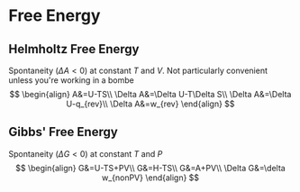 # Free Energy

## Helmholtz Free Energy

Spontaneity ($\Delta A<0$) at constant $T$ and $V$. Not particularly convenient unless you're working in a bombe
$$
\begin{align}
A&=U-TS\\
\Delta A&=\Delta U-T\Delta S\\
\Delta A&=\Delta U-q_{rev}\\
\Delta A&=w_{rev}
\end{align}
$$

## Gibbs' Free Energy

Spontaneity ($\Delta G<0$) at constant $T$ and $P$
$$
\begin{align}
G&=U-TS+PV\\
G&=H-TS\\
G&=A+PV\\
\Delta G&=\delta w_{nonPV}
\end{align}
$$
